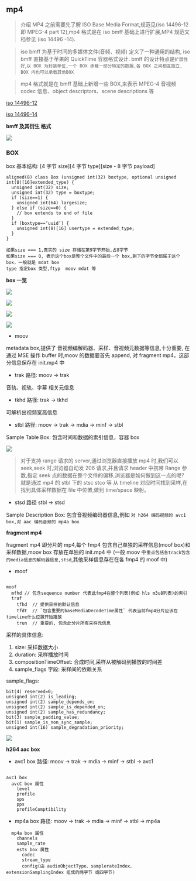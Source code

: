 ## mp4

> 介绍 MP4 之前需要先了解 ISO Base Media Format,规范见(iso 14496-12 即 MPEG-4 part 12),mp4 格式是在 iso bmff 基础上进行扩展,MP4 规范文档参见 (iso 14496 -14).

> iso bmff 为基于时间的多媒体文件(音频、视频) 定义了一种通用的结构, iso bmff 直接基于苹果的 QuickTime 容器格式设计. bmff 的设计特点是`扩展性好`,`以 BOX 为封装单位,一个 BOX 承载一部分特定的数据,各 BOX 之间相互独立, BOX 内也可以承载其他BOX`

> mp4 格式就是在 bmff 基础上新增一些 BOX,来表示 MPEG-4 音视频 codec 信息、object descriptors、scene descriptions 等

[iso 14496-12](https://www.iso.org/standard/68960.html)

[iso 14496-14](https://www.iso.org/standard/38538.html)

**bmff 及其衍生 格式**

![](./img/mp4_1.png)

### BOX

box 基本结构: [4 字节 size][4 字节 type][size - 8 字节 payload]

```
aligned(8) class Box (unsigned int(32) boxtype, optional unsigned int(8)[16]extended_type) {
  unsigned int(32) size;
  unsigned int(32) type = boxtype;
  if (size==1) {
    unsigned int(64) largesize;
  } else if (size==0) {
    // box extends to end of file
  }
  if (boxtype==‘uuid’) {
    unsigned int(8)[16] usertype = extended_type;
  }
}

如果size === 1,真实的 size 存储在第9字节开始,占8字节
如果size === 0, 表示这个box是整个文件中的最后一个 box,剩下的字节全部属于这个box，一般就是 mdat box
type 指定box 类型,ftyp  moov mdat 等

```

**box 一览**

![](./img/mp4_2.png)

![](./img/mp4_3.png)

![](./img/mp4_4.png)

![](./img/mp4_5.png)

- moov

metadata box,提供了 音视频编解码器、采样、音视频元数据等信息,十分重要, 在通过 MSE 操作 buffer 时,moov 的数据要首先 append, 对 fragment mp4，这部分信息保存在 init.mp4 中

- trak 路径: moov -> trak

音轨、视轨、字幕 相关元信息

- tkhd 路径: trak -> tkhd

可解析出视频宽高信息

- stbl 路径: moov -> trak -> mdia -> minf -> stbl

Sample Table Box: 包含时间和数据的索引信息，容器 box

![](./img/mp4_6.png)

> 对于支持 range 请求的 server,通过浏览器直接播放 mp4 时,我们可以 seek,seek 时,浏览器自动发 206 请求,并且请求 header 中携带 Range 参数,指定 seek 点的数据在整个文件的偏移,浏览器是如何做到这一点的呢? 就是通过 mp4 的 stbl 下的 stsc stco 等 从 timeline 对应时间找到采样,在找到具体采样数据在 file 中位置,做到 time/space 映射。

- stsd 路径 stbl -> stsd

Sample Description Box: 包含音视频编码器信息,例如 `对 h264 编码视频的 avc1 box,对 aac 编码音频的 mp4a box`

**fragment mp4**

fragment mp4 即分片的 mp4,每个 fmp4 包含自己单独的采样信息(moof box)和采样数据,moov box 存放在单独的 init.mp4 中 (一般 moov 中`重点包括各track包含的media信息的解码器信息,stsd`,其他采样信息存在在各 fmp4 的 moof 中)

- moof

```

moof
  mfhd // 包含sequence number 代表此fmp4在整个列表(例如 hls m3u8列表)的索引
  traf
    tfhd  // 提供采样的默认信息
    tfdt  // `包含重要的baseMediaDecodeTime属性` 代表当前fmp4分片应该在timeline什么位置开始播放
    trun  // 重要的, 包含此分片所有采样元信息

```

采样的具体信息:

1. size: 采样数据大小
2. duration: 采样播放时间
3. compositionTimeOffset: 合成时间,采样从被解码到播放的时间差
4. sample_flags 字段: 采样间的依赖关系

sample_flags:

```
bit(4) reserved=0;
unsigned int(2) is_leading;
unsigned int(2) sample_depends_on;
unsigned int(2) sample_is_depended_on;
unsigned int(2) sample_has_redundancy;
bit(3) sample_padding_value;
bit(1) sample_is_non_sync_sample;
unsigned int(16) sample_degradation_priority;

```

![](./img/mp4_7.png)

**h264 aac box**

- avc1 box 路径: moov -> trak -> mdia -> minf -> stbl -> avc1

```

avc1 box
  avcC box 属性
    level
    profile
    sps
    pps
    profileComptibility

```

- mp4a box 路径: moov -> trak -> mdia -> minf -> stbl -> mp4a

```
  mp4a box 属性
    channels
    sample_rate
    ests box 属性
      codec
      stream_type
      config(由 audioObjectType、samplerateIndex、extensionSamplingIndex 组成的两字节 或四字节)

```
